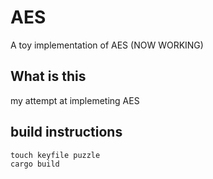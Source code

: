 # AES
A toy implementation of AES (NOW WORKING)

## What is this

my attempt at implemeting AES

## build instructions

    touch keyfile puzzle
    cargo build

